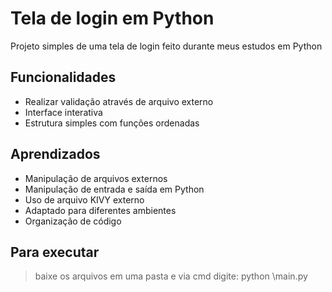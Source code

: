 # Tela de login em Python

Projeto simples de uma tela de login feito durante meus estudos em Python

## Funcionalidades
- Realizar validação através de arquivo externo
- Interface interativa
- Estrutura simples com funções ordenadas

## Aprendizados
- Manipulação de arquivos externos
- Manipulação de entrada e saída em Python
- Uso de arquivo KIVY externo
- Adaptado para diferentes ambientes
- Organização de código

## Para executar
> baixe os arquivos em uma pasta e via cmd digite: python <nomedapasta>\main.py
